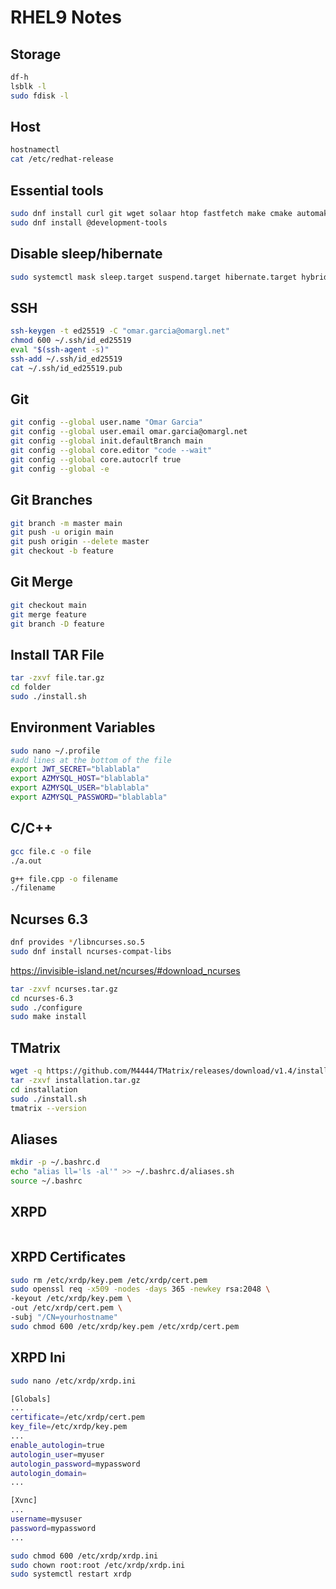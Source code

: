 # RHEL9 Notes

## Storage
```bash
df-h
lsblk -l
sudo fdisk -l
```
## Host

```bash
hostnamectl
cat /etc/redhat-release
```
## Essential tools
```bash
sudo dnf install curl git wget solaar htop fastfetch make cmake automake autoconf gcc gcc-c++ openssl
sudo dnf install @development-tools
```

## Disable sleep/hibernate

```bash
sudo systemctl mask sleep.target suspend.target hibernate.target hybrid-sleep.target
```

## SSH
```bash
ssh-keygen -t ed25519 -C "omar.garcia@omargl.net"
chmod 600 ~/.ssh/id_ed25519
eval "$(ssh-agent -s)"
ssh-add ~/.ssh/id_ed25519
cat ~/.ssh/id_ed25519.pub
```

## Git
```bash
git config --global user.name "Omar Garcia"
git config --global user.email omar.garcia@omargl.net
git config --global init.defaultBranch main
git config --global core.editor "code --wait"
git config --global core.autocrlf true
git config --global -e
```

## Git Branches
```bash
git branch -m master main
git push -u origin main
git push origin --delete master
git checkout -b feature
```

## Git Merge
```bash
git checkout main
git merge feature
git branch -D feature
```

## Install TAR File
```bash
tar -zxvf file.tar.gz
cd folder
sudo ./install.sh
```

## Environment Variables
```bash
sudo nano ~/.profile
#add lines at the bottom of the file
export JWT_SECRET="blablabla"
export AZMYSQL_HOST="blablabla"
export AZMYSQL_USER="blablabla"
export AZMYSQL_PASSWORD="blablabla"
```

## C/C++
```bash
gcc file.c -o file
./a.out

g++ file.cpp -o filename
./filename
```

## Ncurses 6.3
```bash
dnf provides */libncurses.so.5
sudo dnf install ncurses-compat-libs
```
https://invisible-island.net/ncurses/#download_ncurses
```bash
tar -zxvf ncurses.tar.gz
cd ncurses-6.3
sudo ./configure
sudo make install
```

## TMatrix
```bash
wget -q https://github.com/M4444/TMatrix/releases/download/v1.4/installation.tar.gz
tar -zxvf installation.tar.gz
cd installation
sudo ./install.sh
tmatrix --version
```

## Aliases
```bash
mkdir -p ~/.bashrc.d
echo "alias ll='ls -al'" >> ~/.bashrc.d/aliases.sh
source ~/.bashrc
```

## XRPD
```bash

```

## XRPD Certificates
```bash
sudo rm /etc/xrdp/key.pem /etc/xrdp/cert.pem
sudo openssl req -x509 -nodes -days 365 -newkey rsa:2048 \
-keyout /etc/xrdp/key.pem \
-out /etc/xrdp/cert.pem \
-subj "/CN=yourhostname"
sudo chmod 600 /etc/xrdp/key.pem /etc/xrdp/cert.pem
```
## XRPD Ini
```bash
sudo nano /etc/xrdp/xrdp.ini

[Globals]
...
certificate=/etc/xrdp/cert.pem
key_file=/etc/xrdp/key.pem
...
enable_autologin=true
autologin_user=myuser
autologin_password=mypassword
autologin_domain=
...

[Xvnc]
...
username=mysuser
password=mypassword
...

sudo chmod 600 /etc/xrdp/xrdp.ini
sudo chown root:root /etc/xrdp/xrdp.ini
sudo systemctl restart xrdp
```




